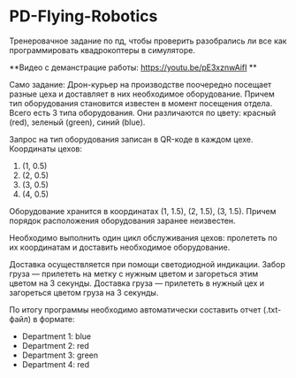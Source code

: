 # PD-Flying-Robotics
Тренеровачное задание по пд, чтобы проверить разобрались ли все как программировать квадрокоптеры в симуляторе.


**Видео с деманстрацие работы: https://youtu.be/pE3xznwAifI **

Само задание:
Дрон-курьер на производстве поочередно посещает разные цеха и доставляет в них необходимое оборудование. Причем тип оборудования становится известен в момент посещения отдела. Всего есть 3 типа оборудования. Они различаются по цвету: красный (red), зеленый (green), синий (blue).

Запрос на тип оборудования записан в QR-коде в каждом цехе. Координаты цехов:

1) (1, 0.5)
2) (2, 0.5)
3) (3, 0.5)
4) (4, 0.5)


Оборудование хранится в координатах (1, 1.5), (2, 1.5), (3, 1.5). Причем порядок расположения оборудования заранее неизвестен.

Необходимо выполнить один цикл обслуживания цехов: пролететь по их координатам и доставить необходимое оборудование.

Доставка осуществляется при помощи светодиодной индикации. Забор груза — прилететь на метку с нужным цветом и загореться этим цветом на 3 секунды. Доставка груза — прилететь в нужный цех и загореться цветом груза на 3 секунды.

По итогу программы необходимо автоматически составить отчет (.txt-файл) в формате:

* Department 1: blue
* Department 2: red
* Department 3: green
* Department 4: red
